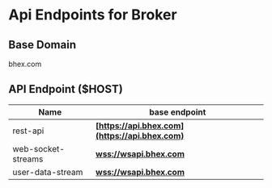 # Api Endpoints for Broker

## Base Domain

bhex.com

## API Endpoint ($HOST)

| Name               | base endpoint                                    |
| ------------------ | ------------------------------------------------ |
| rest-api           | **[https://api.bhex.com](https://api.bhex.com)** |
| web-socket-streams | **[wss://wsapi.bhex.com](wss://wsapi.bhex.com)** |
| user-data-stream   | **[wss://wsapi.bhex.com](wss://wsapi.bhex.com)** |
